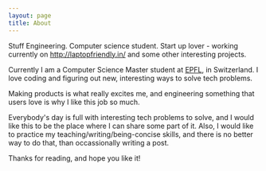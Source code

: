 ```yaml
---
layout: page
title: About
---
```


<p class="message">
  Stuff Engineering. Computer science student. Start up lover - working currently on <a href="http://laptopfriendly.in/">http://laptopfriendly.in/</a> and some other interesting projects.
</p>

Currently I am a Computer Science Master student at [EPFL](https://epfl.ch), in Switzerland. I love coding and figuring out new, interesting ways to solve tech problems.

Making products is what really excites me, and engineering something that users love is why I like this job so much.

Everybody's day is full with interesting tech problems to solve, and I would like this to be the place where I can share some part of it. Also, I would like to practice my teaching/writing/being-concise skills, and there is no better way to do that, than occassionally writing a post.

Thanks for reading, and hope you like it!